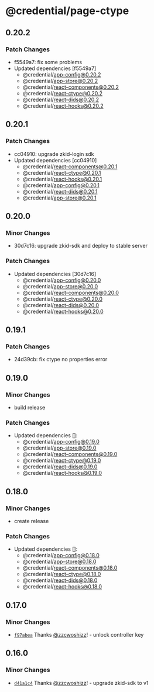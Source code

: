 # @credential/page-ctype

## 0.20.2

### Patch Changes

- f5549a7: fix some problems
- Updated dependencies [f5549a7]
  - @credential/app-config@0.20.2
  - @credential/app-store@0.20.2
  - @credential/react-components@0.20.2
  - @credential/react-ctype@0.20.2
  - @credential/react-dids@0.20.2
  - @credential/react-hooks@0.20.2

## 0.20.1

### Patch Changes

- cc04910: upgrade zkid-login sdk
- Updated dependencies [cc04910]
  - @credential/react-components@0.20.1
  - @credential/react-ctype@0.20.1
  - @credential/react-hooks@0.20.1
  - @credential/app-config@0.20.1
  - @credential/react-dids@0.20.1
  - @credential/app-store@0.20.1

## 0.20.0

### Minor Changes

- 30d7c16: upgrade zkid-sdk and deploy to stable server

### Patch Changes

- Updated dependencies [30d7c16]
  - @credential/app-config@0.20.0
  - @credential/app-store@0.20.0
  - @credential/react-components@0.20.0
  - @credential/react-ctype@0.20.0
  - @credential/react-dids@0.20.0
  - @credential/react-hooks@0.20.0

## 0.19.1

### Patch Changes

- 24d39cb: fix ctype no properties error

## 0.19.0

### Minor Changes

- build release

### Patch Changes

- Updated dependencies []:
  - @credential/app-config@0.19.0
  - @credential/app-store@0.19.0
  - @credential/react-components@0.19.0
  - @credential/react-ctype@0.19.0
  - @credential/react-dids@0.19.0
  - @credential/react-hooks@0.19.0

## 0.18.0

### Minor Changes

- create release

### Patch Changes

- Updated dependencies []:
  - @credential/app-config@0.18.0
  - @credential/app-store@0.18.0
  - @credential/react-components@0.18.0
  - @credential/react-ctype@0.18.0
  - @credential/react-dids@0.18.0
  - @credential/react-hooks@0.18.0

## 0.17.0

### Minor Changes

- [`f97abea`](https://github.com/zCloak-Network/zkid-credential/commit/f97abea5f33dd979a994ba6b914d60e5b1e3c7c8) Thanks [@zzcwoshizz](https://github.com/zzcwoshizz)! - unlock controller key

## 0.16.0

### Minor Changes

- [`d41a1c4`](https://github.com/zCloak-Network/zkid-credential/commit/d41a1c47b5a4061655a60df32dfecbc9a562a4b2) Thanks [@zzcwoshizz](https://github.com/zzcwoshizz)! - upgrade zkid-sdk to v1
